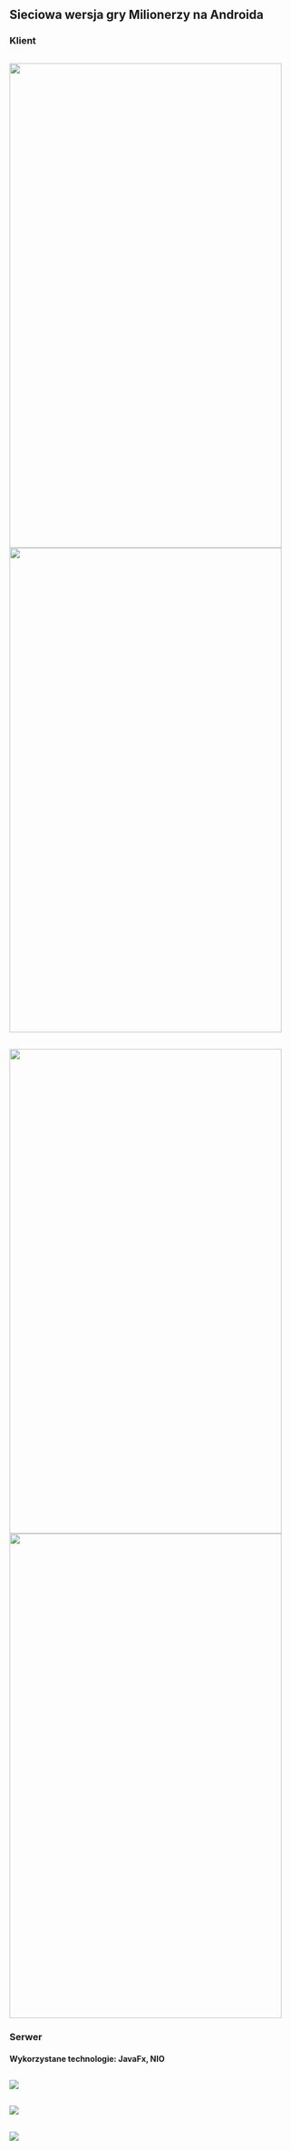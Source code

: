 ## Sieciowa wersja gry Milionerzy na Androida
### Klient
## <img src="https://raw.github.com/michalmisiewicz/Quizer/master/screenshots/game1.png" width="480" height="854"> <img src="https://raw.github.com/michalmisiewicz/Quizer/master/screenshots/game2.png" width="480" height="854">
## <img src="https://raw.github.com/michalmisiewicz/Quizer/master/screenshots/game_room.png" width="480" height="854"> <img src="https://raw.github.com/michalmisiewicz/Quizer/master/screenshots/invite.png" width="480" height="854">
### Serwer
#### Wykorzystane technologie: JavaFx, NIO
## <img src="https://raw.github.com/michalmisiewicz/Quizer/master/screenshots/server1.PNG">
## <img src="https://raw.github.com/michalmisiewicz/Quizer/master/screenshots/server2.PNG">
## <img src="https://raw.github.com/michalmisiewicz/Quizer/master/screenshots/screen1.PNG">
